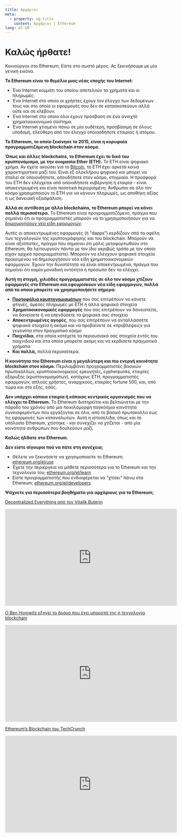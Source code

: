 ```yaml
---
title: Αρχάριοι
meta:
  - property: og:title
    content: Αρχάριοι | Ethereum
lang: el-GR
---
```


# Καλώς ήρθατε!

Καινούργιοι στο Ethereum; Είστε στο σωστό μέρος. Ας ξεκινήσουμε με μία γενική εικόνα.

**To Ethereum είναι το θεμέλιο μιας νέας εποχής του Internet:**

- Ένα Internet κομμάτι του οποίου αποτελούν τα χρήματα και οι πληρωμές.
- Ένα Internet στο οποίο οι χρήστες έχουν τον έλεγχο των δεδομένων τους και στο οποίο οι εφαρμογές σου δεν σε κατασκοπεύουν αλλά ούτε και σε κλέβουν.
- Ένα Internet στο οποίο όλοι έχουν πρόσβαση σε ένα ανοιχτό χρηματοοικονομικό σύστημα.
- Ένα Internet χτισμένο πάνω σε μία ουδέτερη, προσβάσιμη σε όλους υποδομή, ελεύθερη από τον έλεγχο οποιασδήποτε εταιρίας ή ατόμου.

**Το Ethereum, το οποίο ξεκίνησε το 2015, είναι η κορυφαία προγραμματιζόμενη blockchain στον κόσμο.**

**Όπως και άλλες blockchains, το Ethereum έχει το δικό του κρυπτονόμισμα, με την ονομασία Ether (ETH).** Το ETH είναι ψηφιακό χρήμα. Αν έχετε ακούσει για το [Bitcoin](http://bitcoin.org/), το ETH έχει αρκετά κοινά χαρακτηριστικά μαζί του. Είναι εξ ολοκλήρου ψηφιακό και μπορεί να σταλεί σε οποιονδήποτε, οπουδήποτε στον κόσμο, στιγμιαία. Η προσφορά του ETH δεν ελέγχεται από οποιαδήποτε κυβέρνηση ή εταιρία - είναι αποκεντρωμένη και είναι ποσοτικά περιορισμένη. Άνθρωποι σε όλο τον κόσμο χρησιμοποιούν το ETH για να κάνουν πληρωμές, ως αποθήκη αξίας ή ως δανειακή εξασφάλιση.

**Αλλά σε αντίθεση με άλλα blockchains, το Ethereum μπορεί να κάνει πολλά περισσότερα.** Το Ethereum είναι προγραμματιζόμενο, πράγμα που σημαίνει ότι οι προγραμματιστές μπορούν να το χρησιμοποιήσουν για να [δημιουργήσουν νέα είδη εφαρμογών](/el/use/#1-use-an-application-built-on-ethereum).

Αυτές οι αποκεντρωμένες εφαρμογές (ή "dapps") κερδίζουν από τα οφέλη των τεχνολογιών της κρυπτογράφησης και του blockchain. Μπορούν να είναι αξιόπιστες, πράγμα που σημαίνει ότι μόλις μεταφορτωθούν στο Ethereum, θα λειτουργούν πάντα με τον ίδιο ακριβώς τρόπο με τον οποίο είχαν αρχικά προγραμματιστεί. Μπορούν να ελέγχουν ψηφιακά στοιχεία προκειμένου να δημιουργήσουν νέα είδη χρηματοοικονομικών εφαρμογών. Έχουν την δυνατότητα να είναι αποκεντρωμένα, πράγμα που σημαίνει ότι καμία μοναδική οντότητα ή πρόσωπο δεν τα ελέγχει.

**Αυτή τη στιγμή, χιλιάδες προγραμματιστές σε όλο τον κόσμο χτίζουν εφαρμογές στο Ethereum και εφευρίσκουν νέα είδη εφαρμογών, πολλά από τα οποία μπορείτε να χρησιμοποιήσετε σήμερα:**

- [**Πορτοφόλια κρυπτονομισμάτων**](/el/use/#_3-τι-είναι-το-ποpτοφόλι-και-ποιο-πpέπει-να-χpησιμοποιήσω) που σας επιτρέπουν να κάνετε φτηνές, άμεσες πληρωμές με ETH ή άλλα ψηφιακά στοιχεία
- **Χρηματοοικονομικές εφαρμογές** που σας επιτρέπουν να δανειστείτε, να δανείσετε ή να επενδύσετε τα ψηφιακά σας στοιχεία
- **Αποκεντρωμένες αγορές**, που σας επιτρέπουν να ανταλλάσσετε ψηφιακά στοιχεία ή ακόμα και να προβαίνετε σε «προβλέψεις» για γεγονότα στον πραγματικό κόσμο
- **Παιχνίδια**, στα οποία κατέχετε τα περιουσιακά σας στοιχεία εντός του παιχνιδιού και στα οποία μπορείτε ακόμη και να κερδίσετε πραγματικά χρήματα
- **Και πολλά,** πολλά περισσότερα.

**Η κοινότητα του Ethereum είναι η μεγαλύτερη και πιο ενεργή κοινότητα blockchain στον κόσμο.** Περιλαμβάνει προγραμματιστές βασικών πρωτοκόλλων, κρυπτοοικονομικούς ερευνητές, cypherpunks, εταιρίες εξόρυξης (κρυπτονομισμάτων), κατόχους ETH, προγραμματιστές εφαρμογών, απλούς χρήστες, αναρχικούς, εταιρίες fortune 500, και, από τώρα και στο εξής, εσάς.

**Δεν υπάρχει κάποια εταιρία ή κάποιος κεντρικός οργανισμός που να ελέγχει το Ethereum.** Το Ethereum διατηρείται και βελτιώνεται με την πάροδο του χρόνου από μια ποικιλόμορφη παγκόσμια κοινότητα συνεισφερόντων που εργάζονται σε όλα, από το βασικό πρωτόκολλο έως τις εφαρμογές των καταναλωτών. Αυτή η ιστοσελίδα, όπως και το υπόλοιπο Ethereum, χτίστηκε - και συνεχίζει να χτίζεται - από μία κοινότητα ανθρώπων που δουλεύουν μαζί.

**Καλώς ήλθατε στο Ethereum.**

**Δεν είστε σίγουροι πού να πάτε στη συνέχεια;**

- Θέλετε να ξεκινήσετε να χρησιμοποιείτε το Ethereum; [ethereum.org/el/use](/el/use/)
- Έχετε την περιέργεια να μάθετε περισσότερα για το Ethereum και την τεχνολογία του; [ethereum.org/el/learn](/el/learn/)
- Είστε προγραμματιστής που ενδιαφέρεται να "χτίσει" πάνω στο Ethereum; [ethereum.org/el/developers](/el/developers/)

**Ψάχνετε για περισσότερα βοηθήματα για αρχάριους για το Ethereum;**

[Decentralized Everything από τον Vitalik Buterin](https://youtu.be/WSN5BaCzsbo)

<div class="iframe-container">
  <iframe width="560" height="315" src="https://www.youtube.com/embed/WSN5BaCzsbo" frameborder="0" allow="accelerometer; autoplay; encrypted-media; gyroscope; picture-in-picture" allowfullscreen></iframe>
</div>

[Ο Ben Horowitz εξηγεί το δρόμο που έχει μπροστά της η τεχνολογία blockchain](https://www.youtube.com/watch?v=l9jvKWKmRfs&feature=youtu.be)

<div class="iframe-container">
  <iframe width="560" height="315" src="https://www.youtube.com/embed/l9jvKWKmRfs" frameborder="0" allow="accelerometer; autoplay; encrypted-media; gyroscope; picture-in-picture" allowfullscreen></iframe>
</div>

[Ethereum’s Blockchain του TechCrunch](https://www.youtube.com/watch?v=WfULutvxvzY)

<div class="iframe-container">
  <iframe width="560" height="315" src="https://www.youtube.com/embed/WfULutvxvzY" frameborder="0" allow="accelerometer; autoplay; encrypted-media; gyroscope; picture-in-picture" allowfullscreen></iframe>
</div>

